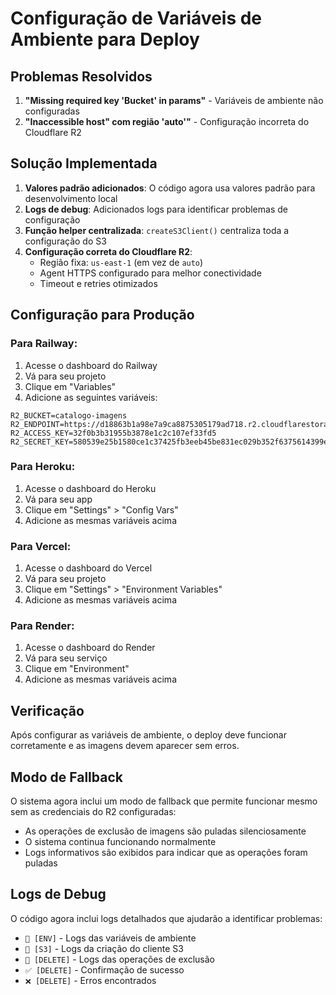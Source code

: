 # Configuração de Variáveis de Ambiente para Deploy

## Problemas Resolvidos

1. **"Missing required key 'Bucket' in params"** - Variáveis de ambiente não configuradas
2. **"Inaccessible host" com região 'auto'"** - Configuração incorreta do Cloudflare R2

## Solução Implementada

1. **Valores padrão adicionados**: O código agora usa valores padrão para desenvolvimento local
2. **Logs de debug**: Adicionados logs para identificar problemas de configuração
3. **Função helper centralizada**: `createS3Client()` centraliza toda a configuração do S3
4. **Configuração correta do Cloudflare R2**: 
   - Região fixa: `us-east-1` (em vez de `auto`)
   - Agent HTTPS configurado para melhor conectividade
   - Timeout e retries otimizados

## Configuração para Produção

### Para Railway:
1. Acesse o dashboard do Railway
2. Vá para seu projeto
3. Clique em "Variables"
4. Adicione as seguintes variáveis:

```
R2_BUCKET=catalogo-imagens
R2_ENDPOINT=https://d18863b1a98e7a9ca8875305179ad718.r2.cloudflarestorage.com
R2_ACCESS_KEY=32f0b3b31955b3878e1c2c107ef33fd5
R2_SECRET_KEY=580539e25b1580ce1c37425fb3eeb45be831ec029b352f6375614399e7ab714f
```

### Para Heroku:
1. Acesse o dashboard do Heroku
2. Vá para seu app
3. Clique em "Settings" > "Config Vars"
4. Adicione as mesmas variáveis acima

### Para Vercel:
1. Acesse o dashboard do Vercel
2. Vá para seu projeto
3. Clique em "Settings" > "Environment Variables"
4. Adicione as mesmas variáveis acima

### Para Render:
1. Acesse o dashboard do Render
2. Vá para seu serviço
3. Clique em "Environment"
4. Adicione as mesmas variáveis acima

## Verificação

Após configurar as variáveis de ambiente, o deploy deve funcionar corretamente e as imagens devem aparecer sem erros.

## Modo de Fallback

O sistema agora inclui um modo de fallback que permite funcionar mesmo sem as credenciais do R2 configuradas:
- As operações de exclusão de imagens são puladas silenciosamente
- O sistema continua funcionando normalmente
- Logs informativos são exibidos para indicar que as operações foram puladas

## Logs de Debug

O código agora inclui logs detalhados que ajudarão a identificar problemas:

- `🔧 [ENV]` - Logs das variáveis de ambiente
- `🔧 [S3]` - Logs da criação do cliente S3
- `🔧 [DELETE]` - Logs das operações de exclusão
- `✅ [DELETE]` - Confirmação de sucesso
- `❌ [DELETE]` - Erros encontrados 